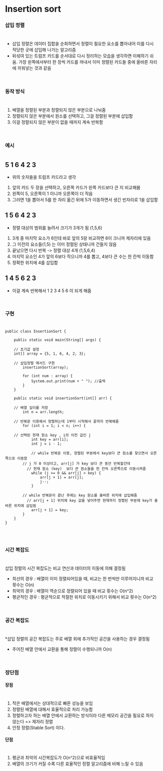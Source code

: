 # Insertion sort

### 삽입 정렬
#
* 삽입 정렬은 데이터 집합을 순회하면서 정렬이 필요한 요소를 뽑아내어 이를 다시 적당한 곳에 삽입해 나가는 알고리즘
* 뒤섞여 있는 트럼프 카드를 순서대로 다시 정리하는 모습을 생각하면 이해하기 쉬움. 가장 왼쪽에서부터 한 장씩 카드를 꺼내서 이미 정렬된 카드들 중에 올바른 자리에 끼워넣는 것과 같음

<br/>

### 동작 방식
#
1. 배열을 정렬된 부분과 정렬되지 않은 부분으로 나눠줌
2. 정렬되지 않은 부분에서 원소를 선택하고, 그걸 정렬된 부분에 삽입함
3. 이걸 정렬되지 않은 부분이 없을 때까지 계속 반복함

<br/>

### 예시
#
## 5 1 6 4 2 3 
* 위의 숫자들을 트럼프 카드라고 생각
1. 앞의 카드 두 장을 선택하고, 오른쪽 카드가 왼쪽 카드보다 큰 지 비교해봄
2. 왼쪽이 5, 오른쪽이 1 이니까 오른쪽이 더 작음
3. 그러면 1을 뽑아서 5를 한 자리 옮긴 뒤에 5가 이동하면서 생긴 빈자리로 1을 삽입함

## 1 5 6 4 2 3
* 정렬 대상의 범위를 늘려서 크기가 3개가 됨 (1,5,6)
1. 3개 중 마지막 요소가 6인데 바로 앞의 5랑 비교하면 6이 크니까 제자리에 있음
2. 그 이전의 요소들(1,5) 는 이미 정렬된 상태니까 건들지 않음
3. 끝났으면 다시 반복 -> 정렬 대상 4개 (1,5,6,4)
4. 마지막 요소인 4가 앞의 6보다 작으니까 4를 뽑고, 4보다 큰 수는 한 칸씩 이동함
5. 정확한 위치에 4를 삽입함 

## 1 4 5 6 2 3 
* 이걸 계속 반복해서 1 2 3 4 5 6 이 되게 해줌

<br/>



### 구현
#
```
public class InsertionSort {

    public static void main(String[] args) {
        
	// 초기값 설정
	int[] array = {5, 1, 6, 4, 2, 3};
	
	// 삽입정렬 메서드 구현
        insertionSort(array);

        for (int num : array) {
            System.out.print(num + " "); //출력
        }
    }
    
    public static void insertionSort(int[] arr) {

	// 배열 길이를 저장
        int n = arr.length;
	
	// 반복문 이용해서 정렬하는데 1부터 시작해서 끝까지 반복해줌
        for (int i = 1; i < n; i++) {

	// 선택된 현재 원소 key , i의 이전 값인 j 
            int key = arr[i];
            int j = i - 1;
            
            // while 반복문 이용, 정렬된 부분에서 key보다 큰 원소를 찾으면서 오른쪽으로 이동함
	    // j 가 0 이상이고, arr[j] 가 key 보다 큰 동안 반복할건데
	      // 현재 원소 (key)  보다 큰 원소들을 한 칸씩 오른쪽으로 이동시켜줌 
            while (j >= 0 && arr[j] > key) {
                arr[j + 1] = arr[j];
                j--;
            }
            
	    // while 반복문이 끝난 후에는 key 원소를 올바른 위치에 삽입해줌
	      // arr[j + 1] 위치에 key 값을 넣어주면 현재까지 정렬된 부분에 key가 올바른 위치에 삽입됨
            arr[j + 1] = key;
        }
    }
}


```

<br>

### 시간 복잡도
#
 삽입 정렬의 시간 복잡도는 비교 연산과 데이터의 이동에 의해 결정됨
* 최선의 경우 : 배열이 이미 정렬되어있을 때, 비교는 한 번씩만 이루어지니까 비교 횟수는 O(n)
* 최악의 경우 : 배열이 역순으로 정렬되어 있을 때 비교 횟수는 O(n^2)
* 평균적인 경우 : 평균적으로 적절한 위치로 이동시키기 위해서 비교 횟수는 O(n^2)

<br>

### 공간 복잡도
#
*삽입 정렬의 공간 복잡도는 주로 배열 외에 추가적인 공간을 사용하는 경우 결정됨
* 주어진 배열 안에서 교환을 통해 정렬이 수행되니까 O(n)

<br>


### 장단점

#### 장점
#
1. 작은 배열에서는 상대적으로 빠른 성능을 보임
2. 정렬된 배열에 대해서 효율적으로 처리 가능함
3. 정렬하고자 하는 배열 안에서 교환하는 방식이라 다른 메모리 공간을 필요로 하지 않는다 => 제자리 정렬
4. 안정 정렬(Stable Sort) 이다.

#### 단점
#
1. 평균과 최악의 시간복잡도가 O(n^2)으로 비효율적임
2. 배열의 크기가 커질 수록 다른 효율적인 정렬 알고리즘에 비해 느릴 수 있음

<br>

<br>
<br>

<footer>


</footer>
